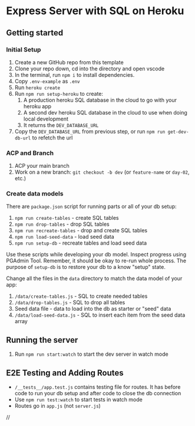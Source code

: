 Express Server with SQL on Heroku
===

## Getting started

### Initial Setup

1. Create a new GitHub repo from this template
1. Clone your repo down, cd into the directory and open vscode
1. In the terminal, run `npm i` to install dependencies.
1. Copy `.env-example` as `.env`
1. Run `heroku create`
1. Run `npm run setup-heroku` to create:
    1. A production heroku SQL database in the cloud to go with your heroku app
    1. A second dev heroku SQL database in the cloud to use when doing local development
    1. It returns the `DEV_DATABASE_URL`
1. Copy the `DEV_DATABASE_URL` from previous step, or run `npm run get-dev-db-url` to refetch the url

### ACP and Branch

1. ACP your main branch
1. Work on a new branch: `git checkout -b dev` (or `feature-name` or `day-02`, etc.)

### Create data models

There are `package.json` script for running parts or all of your db setup:

1. `npm run create-tables` - create SQL tables
1. `npm run drop-tables` - drop SQL tables
1. `npm run recreate-tables` - drop and create SQL tables
1. `npm run load-seed-data` - load seed data
1. `npm run setup-db` - recreate tables and load seed data

Use these scripts while developing your db model. Inspect progress using PGAdmin Tool. Remember, it 
should be okay to re-run whole process. The purpose of `setup-db` is to restore your db to a know "setup" state.

Change all the files in the `data` directory to match the data model of your app:
1. `/data/create-tables.js` - SQL to create needed tables
1. `/data/drop-tables.js` - SQL to drop all tables
1. Seed data file - data to load into the db as starter or "seed" data
1. `/data/load-seed-data.js` - SQL to insert each item from the seed data array

## Running the server

1. Run `npm run start:watch` to start the dev server in watch mode

## E2E Testing and Adding Routes

- `/__tests__/app.test.js` contains testing file for routes. It has before code to run your db setup and after code to close the db connection
- Use `npm run test:watch` to start tests in watch mode
- Routes go in `app.js` (not `server.js`)

//